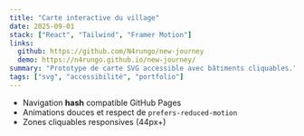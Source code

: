 ```yaml
---
title: "Carte interactive du village"
date: 2025-09-01
stack: ["React", "Tailwind", "Framer Motion"]
links:
  github: https://github.com/N4rungo/new-journey
  demo: https://n4rungo.github.io/new-journey/
summary: "Prototype de carte SVG accessible avec bâtiments cliquables."
tags: ["svg", "accessibilité", "portfolio"]
---
```


- Navigation **hash** compatible GitHub Pages
- Animations douces et respect de `prefers-reduced-motion`
- Zones cliquables responsives (44px+)
